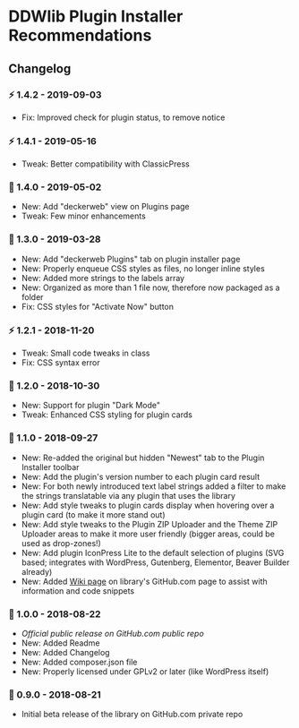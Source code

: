 # DDWlib Plugin Installer Recommendations

## Changelog

### ⚡ 1.4.2 - 2019-09-03

* Fix: Improved check for plugin status, to remove notice


### ⚡ 1.4.1 - 2019-05-16

* Tweak: Better compatibility with ClassicPress


### 🎉 1.4.0 - 2019-05-02

* New: Add "deckerweb" view on Plugins page
* Tweak: Few minor enhancements


### 🎉 1.3.0 - 2019-03-28

* New: Add "deckerweb Plugins" tab on plugin installer page
* New: Properly enqueue CSS styles as files, no longer inline styles
* New: Added more strings to the labels array
* New: Organized as more than 1 file now, therefore now packaged as a folder
* Fix: CSS styles for "Activate Now" button


### ⚡ 1.2.1 - 2018-11-20

* Tweak: Small code tweaks in class
* Fix: CSS syntax error


### 🎉 1.2.0 - 2018-10-30

* New: Support for plugin "Dark Mode"
* Tweak: Enhanced CSS styling for plugin cards


### 🎉 1.1.0 - 2018-09-27

* New: Re-added the original but hidden "Newest" tab to the Plugin Installer toolbar
* New: Add the plugin's version number to each plugin card result
* New: For both newly introduced text label strings added a filter to make the strings translatable via any plugin that uses the library
* New: Add style tweaks to plugin cards display when hovering over a plugin card (to make it more stand out)
* New: Add style tweaks to the Plugin ZIP Uploader and the Theme ZIP Uploader areas to make it more user friendly (bigger areas, could be used as drop-zones!)
* New: Add plugin IconPress Lite to the default selection of plugins (SVG based; integrates with WordPress, Gutenberg, Elementor, Beaver Builder already)
* New: Added [Wiki page](https://github.com/deckerweb/ddwlib-plugin-installer-recommendations/wiki) on library's GitHub.com page to assist with information and code snippets


### 🎉 1.0.0 - 2018-08-22

* *Official public release on GitHub.com public repo*
* New: Added Readme
* New: Added Changelog
* New: Added composer.json file
* New: Properly licensed under GPLv2 or later (like WordPress itself)


### 🎉 0.9.0 - 2018-08-21

* Initial beta release of the library on GitHub.com private repo
